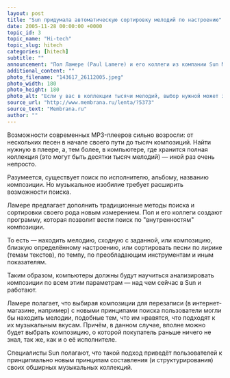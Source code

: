 ```yaml
---
layout: post
title: "Sun придумала автоматическую сортировку мелодий по настроению"
date: 2005-11-28 00:00:00 +0000
topic_id: 3
topic_name: "Hi-tech"
topic_slug: hitech
categories: [hitech]
subtitle: ""
announcement: "Пол Ламере (Paul Lamere) и его коллеги из компании Sun Microsystems создают новые принципы сортировки композиций в больших коллекциях MP3-файлов."
additional_content: ""
photo_filename: "143617_26112005.jpeg"
photo_width: 180
photo_height: 180
photo_alt: "Если у вас в коллекции тысячи мелодий, выбор нужной может занять едва не больше времени, чем прослушивание"
source_url: "http://www.membrana.ru/lenta/?5373"
source_text: "Membrana.ru"
author: ""
---
```

Возможности современных MP3-плееров сильно возросли: от нескольких песен в начале своего пути до тысяч композиций. Найти нужную в плеере, а, тем более, в компьютере, где хранится полная коллекция (это могут быть десятки тысяч мелодий) — иной раз очень непросто.

Разумеется, существует поиск по исполнителю, альбому, названию композиции. Но музыкальное изобилие требует расширить возможности поиска.

Ламере предлагает дополнить традиционные методы поиска и сортировки своего рода новым измерением. Пол и его коллеги создают программу, которая позволит вести поиск по "внутренностям" композиции.

То есть — находить мелодию, сходную с заданной, или композицию, близкую определённому настроению, или сортировать песни по лирике (темам текстов), по темпу, по преобладающим инструментам и иным показателям.

Таким образом, компьютеры должны будут научиться анализировать композиции по всем этим параметрам — над чем сейчас в Sun и работают.

Ламере полагает, что выбирая композиции для перезаписи (в интернет-магазине, например) с новыми принципами поиска пользователи могли бы находить мелодии, подобные тем, что им нравятся, что подходят к их музыкальным вкусам. Причём, в данном случае, вполне можно будет выбрать композицию, о которой покупатель раньше ничего не знал, так же, как и о её исполнителе.

Специалисты Sun полагают, что такой подход приведёт пользователей к принципиально новым принципам составления (и структурирования) своих обширных музыкальных коллекций.
